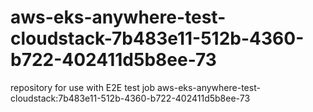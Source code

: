 # aws-eks-anywhere-test-cloudstack-7b483e11-512b-4360-b722-402411d5b8ee-73
repository for use with E2E test job aws-eks-anywhere-test-cloudstack:7b483e11-512b-4360-b722-402411d5b8ee-73
